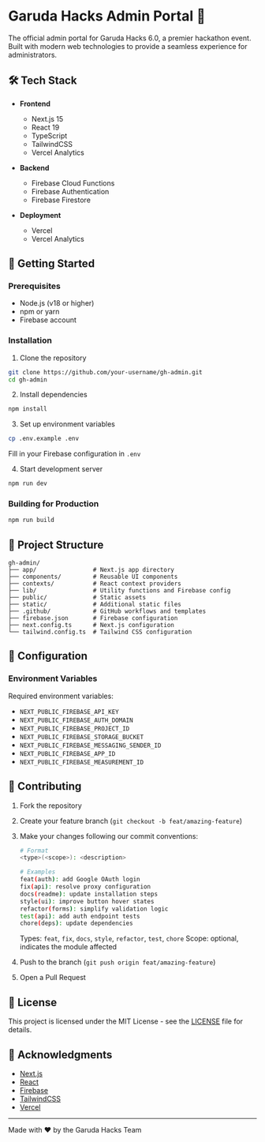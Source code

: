 # Garuda Hacks Admin Portal 🚀

The official admin portal for Garuda Hacks 6.0, a premier hackathon event. Built with modern web technologies to provide a seamless experience for administrators.

## 🛠️ Tech Stack

- **Frontend**

  - Next.js 15
  - React 19
  - TypeScript
  - TailwindCSS
  - Vercel Analytics

- **Backend**

  - Firebase Cloud Functions
  - Firebase Authentication
  - Firebase Firestore

- **Deployment**
  - Vercel
  - Vercel Analytics

## 🚀 Getting Started

### Prerequisites

- Node.js (v18 or higher)
- npm or yarn
- Firebase account

### Installation

1. Clone the repository

```bash
git clone https://github.com/your-username/gh-admin.git
cd gh-admin
```

2. Install dependencies

```bash
npm install
```

3. Set up environment variables

```bash
cp .env.example .env
```

Fill in your Firebase configuration in `.env`

4. Start development server

```bash
npm run dev
```

### Building for Production

```bash
npm run build
```

## 📁 Project Structure

```
gh-admin/
├── app/                # Next.js app directory
├── components/         # Reusable UI components
├── contexts/           # React context providers
├── lib/                # Utility functions and Firebase config
├── public/             # Static assets
├── static/             # Additional static files
├── .github/            # GitHub workflows and templates
├── firebase.json       # Firebase configuration
├── next.config.ts      # Next.js configuration
└── tailwind.config.ts  # Tailwind CSS configuration
```

## 🔧 Configuration

### Environment Variables

Required environment variables:

- `NEXT_PUBLIC_FIREBASE_API_KEY`
- `NEXT_PUBLIC_FIREBASE_AUTH_DOMAIN`
- `NEXT_PUBLIC_FIREBASE_PROJECT_ID`
- `NEXT_PUBLIC_FIREBASE_STORAGE_BUCKET`
- `NEXT_PUBLIC_FIREBASE_MESSAGING_SENDER_ID`
- `NEXT_PUBLIC_FIREBASE_APP_ID`
- `NEXT_PUBLIC_FIREBASE_MEASUREMENT_ID`

## 🤝 Contributing

1. Fork the repository
2. Create your feature branch (`git checkout -b feat/amazing-feature`)
3. Make your changes following our commit conventions:

   ```bash
   # Format
   <type>(<scope>): <description>

   # Examples
   feat(auth): add Google OAuth login
   fix(api): resolve proxy configuration
   docs(readme): update installation steps
   style(ui): improve button hover states
   refactor(forms): simplify validation logic
   test(api): add auth endpoint tests
   chore(deps): update dependencies
   ```

   Types: `feat`, `fix`, `docs`, `style`, `refactor`, `test`, `chore`
   Scope: optional, indicates the module affected

4. Push to the branch (`git push origin feat/amazing-feature`)
5. Open a Pull Request

## 📝 License

This project is licensed under the MIT License - see the [LICENSE](LICENSE) file for details.

## 🙏 Acknowledgments

- [Next.js](https://nextjs.org/)
- [React](https://reactjs.org/)
- [Firebase](https://firebase.google.com/)
- [TailwindCSS](https://tailwindcss.com/)
- [Vercel](https://vercel.com/)

---

Made with ❤️ by the Garuda Hacks Team
